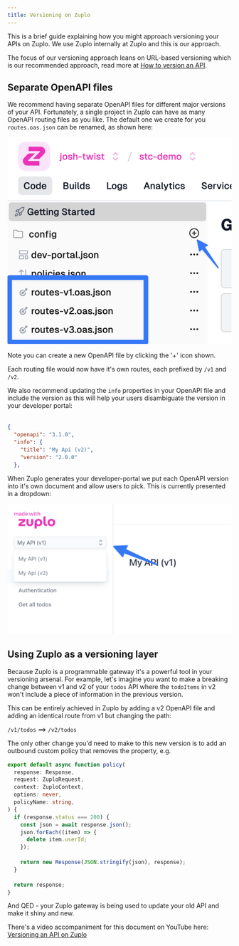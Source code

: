 ```yaml
---
title: Versioning on Zuplo
---
```


This is a brief guide explaining how you might approach versioning your APIs on
Zuplo. We use Zuplo internally at Zuplo and this is our approach.

The focus of our versioning approach leans on URL-based versioning which is our
recommended approach, read more at
[How to version an API](https://zuplo.com/blog/2022/05/17/how-to-version-an-api).

## Separate OpenAPI files

We recommend having separate OpenAPI files for different major versions of your
API. Fortunately, a single project in Zuplo can have as many OpenAPI routing
files as you like. The default one we create for you `routes.oas.json` can be
renamed, as shown here:

![Multiple OpenAPI files](../../public/media/versioning-on-zuplo/multiple-openapi-files.png)

Note you can create a new OpenAPI file by clicking the '+' icon shown.

Each routing file would now have it's own routes, each prefixed by `/v1` and
`/v2`.

We also recommend updating the `info` properties in your OpenAPI file and
include the version as this will help your users disambiguate the version in
your developer portal:

```json

{
  "openapi": "3.1.0",
  "info": {
    "title": "My Api (v2)",
    "version": "2.0.0"
  },

```

When Zuplo generates your developer-portal we put each OpenAPI version into it's
own document and allow users to pick. This is currently presented in a dropdown:

![Multiple APIs in docs](../../public/media/versioning-on-zuplo/multiple-apis-in-docs.png)

## Using Zuplo as a versioning layer

Because Zuplo is a programmable gateway it's a powerful tool in your versioning
arsenal. For example, let's imagine you want to make a breaking change between
v1 and v2 of your `todos` API where the `todoItems` in v2 won't include a piece
of information in the previous version.

This can be entirely achieved in Zuplo by adding a v2 OpenAPI file and adding an
identical route from v1 but changing the path:

`/v1/todos` ==> `/v2/todos`

The only other change you'd need to make to this new version is to add an
outbound custom policy that removes the property, e.g.

```ts
export default async function policy(
  response: Response,
  request: ZuploRequest,
  context: ZuploContext,
  options: never,
  policyName: string,
) {
  if (response.status === 200) {
    const json = await response.json();
    json.forEach((item) => {
      delete item.userId;
    });

    return new Response(JSON.stringify(json), response);
  }

  return response;
}
```

And QED - your Zuplo gateway is being used to update your old API and make it
shiny and new.

There's a video accompaniment for this document on YouTube here:
[Versioning an API on Zuplo](https://youtu.be/U0_sfNf5x18)
